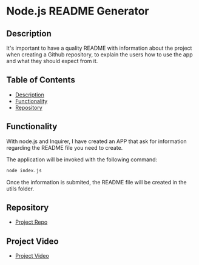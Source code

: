 # Node.js README Generator 

## Description 
It's important to have a quality README with information about the project when creating a Github repository, to explain the users how to use the app and what they should expect from it.


## Table of Contents
* [Description](#description)
* [Functionality](#functionality)
* [Repository](#Repository)



## Functionality

With node.js and Inquirer, I have created an APP that ask for information regarding the README file you need to create.

The application will be invoked with the following command:

```sh
node index.js
```

Once the information is submited, the README file will be created in the utils folder.

## Repository

- [Project Repo](https://github.com/jhernandez50/README_Generator.git)

## Project Video

- [Project Video](https://drive.google.com/file/d/1x51xTjAGpEGxWbD4FxJ7YIUCOjUAL4Ij/view)


